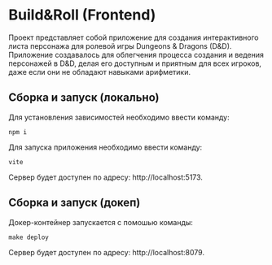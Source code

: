 # Build&Roll (Frontend)
Проект представляет собой приложение для создания интерактивного листа персонажа для ролевой игры Dungeons & Dragons (D&D). Приложение создавалось для облегчения процесса создания и ведения персонажей в D&D, делая его доступным и приятным для всех игроков, даже если они не обладают навыками арифметики.

## Сборка и запуск (локально)
Для установления зависимостей необходимо ввести команду:
```console
npm i
```

Для запуска приложения необходимо ввести команду:
```console
vite
```

Сервер будет доступен по адресу: http://localhost:5173.

## Сборка и запуск (докеп)
Докер-контейнер запускается с помошью команды:
```console
make deploy
```

Сервер будет доступен по адресу: http://localhost:8079.
